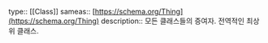 type:: [[Class]]
sameas:: [https://schema.org/Thing](https://schema.org/Thing)
description:: 모든 클래스들의 증여자. 전역적인 최상위 클래스.
